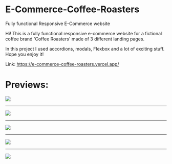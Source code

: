 # E-Commerce-Coffee-Roasters
Fully functional Responsive E-Commerce website

Hi! This is a fully functional responsive e-commerce website for a fictional coffee brand 'Coffee Roasters' made of 3 different landing pages.

In this project I used accordions, modals, Flexbox and a lot of exciting stuff. Hope you enjoy it!

Link: https://e-commerce-coffee-roasters.vercel.app/

# Previews:

<img src="Website Previews/desktop1.png">
<hr>
<img src="Website Previews/desktop2.png">
<hr>
<img src="Website Previews/desktop3.png">
<hr>
<img src="Website Previews/tablet1.png">
<hr>
<img src="Website Previews/tablet2.png">

